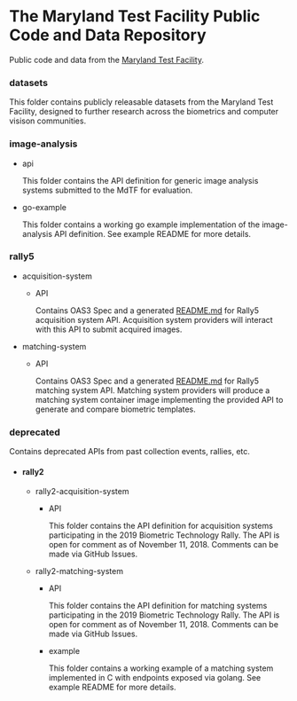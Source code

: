 # The Maryland Test Facility Public Code and Data Repository

Public code and data from the [Maryland Test Facility](https://mdtf.org).

### datasets

This folder contains publicly releasable datasets from the Maryland Test Facility, designed to further research across the biometrics and computer visison communities.

### image-analysis

* api

	This folder contains the API definition for generic image analysis systems submitted to the MdTF for evaluation.
	
* go-example

	This folder contains a working go example implementation of the image-analysis API definition. See example README for more details.

### rally5 

 * acquisition-system

    * API
    
      Contains OAS3 Spec and a generated [README.md](apis/acquisition-system/api/README.md) for Rally5 acquisition system API. Acquisition system providers will interact with this API to submit acquired images.

 * matching-system

   * API

     Contains OAS3 Spec and a generated [README.md](apis/matching-system/api/README.md) for Rally5 matching system API. Matching system providers will produce a matching system container image implementing the provided API to generate and compare biometric templates.

### deprecated

Contains deprecated APIs from past collection events, rallies, etc.

* #### rally2
  * rally2-acquisition-system

    * API
    
        This folder contains the API definition for acquisition systems participating in the 2019 Biometric Technology Rally. The API is open for comment as of November 11, 2018. Comments can be made via GitHub Issues.
  * rally2-matching-system

    * API

        This folder contains the API definition for matching systems participating in the 2019 Biometric Technology Rally. The API is open for comment as of November 11, 2018. Comments can be made via GitHub Issues.

    * example

        This folder contains a working example of a matching system implemented in C with endpoints exposed via golang. See example README for more details.
